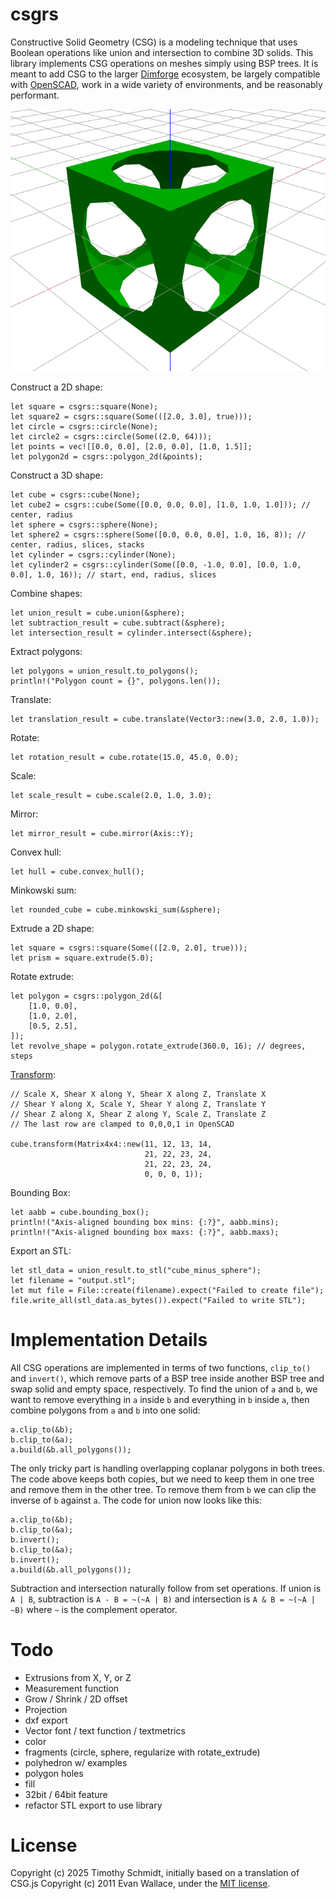# csgrs

Constructive Solid Geometry (CSG) is a modeling technique that uses Boolean operations like union and intersection to combine 3D solids. This library implements CSG operations on meshes simply using BSP trees.  It is meant to add CSG to the larger [Dimforge](https://www.dimforge.com/) ecosystem, be largely compatible with [OpenSCAD](https://openscad.org/), work in a wide variety of environments, and be reasonably performant.

![Example CSG output](docs/csg.png)

Construct a 2D shape:

    let square = csgrs::square(None);
    let square2 = csgrs::square(Some(([2.0, 3.0], true)));
    let circle = csgrs::circle(None);
    let circle2 = csgrs::circle(Some((2.0, 64)));
    let points = vec![[0.0, 0.0], [2.0, 0.0], [1.0, 1.5]];
    let polygon2d = csgrs::polygon_2d(&points);

Construct a 3D shape:

    let cube = csgrs::cube(None);
    let cube2 = csgrs::cube(Some([0.0, 0.0, 0.0], [1.0, 1.0, 1.0])); // center, radius
    let sphere = csgrs::sphere(None);
    let sphere2 = csgrs::sphere(Some([0.0, 0.0, 0.0], 1.0, 16, 8)); // center, radius, slices, stacks
    let cylinder = csgrs::cylinder(None);
    let cylinder2 = csgrs::cylinder(Some([0.0, -1.0, 0.0], [0.0, 1.0, 0.0], 1.0, 16)); // start, end, radius, slices

Combine shapes:

    let union_result = cube.union(&sphere);
    let subtraction_result = cube.subtract(&sphere);
    let intersection_result = cylinder.intersect(&sphere);

Extract polygons:

    let polygons = union_result.to_polygons();
    println!("Polygon count = {}", polygons.len());

Translate:

    let translation_result = cube.translate(Vector3::new(3.0, 2.0, 1.0));

Rotate:

    let rotation_result = cube.rotate(15.0, 45.0, 0.0);

Scale:

    let scale_result = cube.scale(2.0, 1.0, 3.0);

Mirror:

    let mirror_result = cube.mirror(Axis::Y);
    
Convex hull:

    let hull = cube.convex_hull();

Minkowski sum:

    let rounded_cube = cube.minkowski_sum(&sphere);
    
Extrude a 2D shape:

    let square = csgrs::square(Some(([2.0, 2.0], true)));
    let prism = square.extrude(5.0);
    
Rotate extrude:

    let polygon = csgrs::polygon_2d(&[
        [1.0, 0.0],
        [1.0, 2.0],
        [0.5, 2.5],
    ]);
    let revolve_shape = polygon.rotate_extrude(360.0, 16); // degrees, steps
    
[Transform](https://en.wikipedia.org/wiki/Transformation_matrix#Affine_transformations):

    // Scale X, Shear X along Y, Shear X along Z, Translate X
    // Shear Y along X, Scale Y, Shear Y along Z, Translate Y
    // Shear Z along X, Shear Z along Y, Scale Z, Translate Z
    // The last row are clamped to 0,0,0,1 in OpenSCAD
    
    cube.transform(Matrix4x4::new(11, 12, 13, 14,
                                  21, 22, 23, 24,
                                  21, 22, 23, 24,
                                  0, 0, 0, 1));
    
Bounding Box:

    let aabb = cube.bounding_box();
    println!("Axis-aligned bounding box mins: {:?}", aabb.mins);
    println!("Axis-aligned bounding box maxs: {:?}", aabb.maxs);

Export an STL:

    let stl_data = union_result.to_stl("cube_minus_sphere");
    let filename = "output.stl";
    let mut file = File::create(filename).expect("Failed to create file");
    file.write_all(stl_data.as_bytes()).expect("Failed to write STL");

# Implementation Details

All CSG operations are implemented in terms of two functions, `clip_to()` and `invert()`, which remove parts of a BSP tree inside another BSP tree and swap solid and empty space, respectively. To find the union of `a` and `b`, we want to remove everything in `a` inside `b` and everything in `b` inside `a`, then combine polygons from `a` and `b` into one solid:

    a.clip_to(&b);
    b.clip_to(&a);
    a.build(&b.all_polygons());

The only tricky part is handling overlapping coplanar polygons in both trees. The code above keeps both copies, but we need to keep them in one tree and remove them in the other tree. To remove them from `b` we can clip the inverse of `b` against `a`. The code for union now looks like this:

    a.clip_to(&b);
    b.clip_to(&a);
    b.invert();
    b.clip_to(&a);
    b.invert();
    a.build(&b.all_polygons());

Subtraction and intersection naturally follow from set operations. If union is `A | B`, subtraction is `A - B = ~(~A | B)` and intersection is `A & B = ~(~A | ~B)` where `~` is the complement operator.

# Todo
- Extrusions from X, Y, or Z
- Measurement function
- Grow / Shrink / 2D offset
- Projection
- dxf export
- Vector font / text function / textmetrics
- color
- fragments (circle, sphere, regularize with rotate_extrude)
- polyhedron w/ examples
- polygon holes
- fill
- 32bit / 64bit feature
- refactor STL export to use library

# License

Copyright (c) 2025 Timothy Schmidt, initially based on a translation of CSG.js Copyright (c) 2011 Evan Wallace, under the [MIT license](http://www.opensource.org/licenses/mit-license.php).
